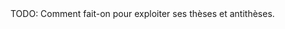 <!-- Page: #471 Exploiter thèse et antithèse -->

<adminonly>
  TODO: Comment fait-on pour exploiter ses thèses et antithèses.
</adminonly>